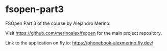 # fsopen-part3
FSOpen Part 3 of the course by Alejandro Merino.

Visit https://github.com/merinoalex/fsopen for the main project repository.

Link to the application on fly.io: https://phonebook-alexmerino.fly.dev/